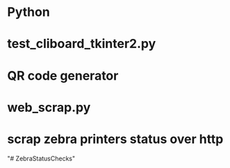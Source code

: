 # Python

# test_cliboard_tkinter2.py
# QR code generator

# web_scrap.py
# scrap zebra printers status over http
"# ZebraStatusChecks" 
